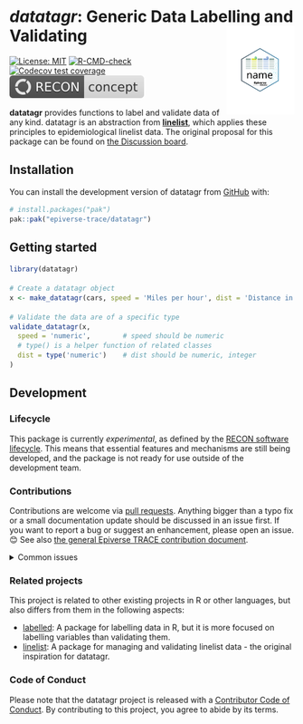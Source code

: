 
<!-- README.md is generated from README.Rmd. Please edit that file. -->
<!-- The code to render this README is stored in .github/workflows/render-readme.yaml -->
<!-- Variables marked with double curly braces will be transformed beforehand: -->
<!-- `packagename` is extracted from the DESCRIPTION file -->
<!-- `gh_repo` is extracted via a special environment variable in GitHub Actions -->

# *datatagr*: Generic Data Labelling and Validating <img src="man/figures/logo.svg" align="right" width="120" alt="Logo for datatagr" />

<!-- badges: start -->

[![License:
MIT](https://img.shields.io/badge/License-MIT-yellow.svg)](https://opensource.org/license/mit/)
[![R-CMD-check](https://github.com/epiverse-trace/datatagr/actions/workflows/R-CMD-check.yaml/badge.svg)](https://github.com/epiverse-trace/datatagr/actions/workflows/R-CMD-check.yaml)
[![Codecov test
coverage](https://codecov.io/gh/epiverse-trace/datatagr/branch/main/graph/badge.svg)](https://app.codecov.io/gh/epiverse-trace/datatagr?branch=main)
[![lifecycle-concept](https://raw.githubusercontent.com/reconverse/reconverse.github.io/master/images/badge-concept.svg)](https://www.reconverse.org/lifecycle.html#experimental)

<!-- badges: end -->

**datatagr** provides functions to label and validate data of any kind.
datatagr is an abstraction from
[**linelist**](https://github.com/epiverse-trace/linelist), which
applies these principles to epidemiological linelist data. The original
proposal for this package can be found on [the Discussion
board](https://github.com/orgs/epiverse-trace/discussions/221).

## Installation

You can install the development version of datatagr from
[GitHub](https://github.com/) with:

``` r
# install.packages("pak")
pak::pak("epiverse-trace/datatagr")
```

## Getting started

``` r
library(datatagr)

# Create a datatagr object
x <- make_datatagr(cars, speed = 'Miles per hour', dist = 'Distance in miles')

# Validate the data are of a specific type
validate_datatagr(x, 
  speed = 'numeric',        # speed should be numeric
  # type() is a helper function of related classes
  dist = type('numeric')    # dist should be numeric, integer
)
```

## Development

### Lifecycle

This package is currently *experimental*, as defined by the [RECON
software lifecycle](https://www.reconverse.org/lifecycle.html). This
means that essential features and mechanisms are still being developed,
and the package is not ready for use outside of the development team.

### Contributions

Contributions are welcome via [pull
requests](https://github.com/epiverse-trace/datatagr/pulls). Anything
bigger than a typo fix or a small documentation update should be
discussed in an issue first. If you want to report a bug or suggest an
enhancement, please open an issue. 😊 See also [the general Epiverse
TRACE contribution
document](https://github.com/epiverse-trace/.github/blob/main/CONTRIBUTING.md).

<details>
<summary>
Common issues
</summary>

To make it easier for us to evaluate your contribution, please run the
following commands before submitting a pull request to ensure your code
is consistent with the rest of the package:

``` r
styler::style_pkg()
devtools::document()
spelling::update_wordlist(pkg = ".", vignettes = TRUE)

lintr::lint_package()

devtools::test()
devtools::check()
```

This will reduce the time it takes for us to review your contribution.
Thank you! 😊

</details>

### Related projects

This project is related to other existing projects in R or other
languages, but also differs from them in the following aspects:

- [labelled](https://github.com/larmarange/labelled/): A package for
  labelling data in R, but it is more focused on labelling variables
  than validating them.
- [linelist](https://github.com/epiverse-trace/linelist): A package for
  managing and validating linelist data - the original inspiration for
  datatagr.

### Code of Conduct

Please note that the datatagr project is released with a [Contributor
Code of
Conduct](https://github.com/epiverse-trace/.github/blob/main/CODE_OF_CONDUCT.md).
By contributing to this project, you agree to abide by its terms.
